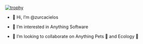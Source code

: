 [![trophy](https://github-profile-trophy.vercel.app/?username=zurcacielos&theme=onedark)](https://github.com/ryo-ma/github-profile-trophy)

- 👋 Hi, I’m @zurcacielos

- 👀 I’m interested in Anything Software

- 💞️ I’m looking to collaborate on Anything Pets 🐶 and Ecology 🌱


